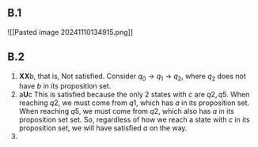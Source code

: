 ## B.1
![[Pasted image 20241110134915.png]]

## B.2
1. **XX**b, that is, 
Not satisfied. Consider $q_0$ -> $q_1$ -> $q_2$, where $q_2$ does not have $b$ in its proposition set.
2. a**U**c
This is satisfied because the only 2 states with $c$ are $q2, q5$. When reaching $q2$, we must come from $q1$, which has $a$ in its proposition set. When reaching $q5$, we must come from $q2$, which also has $a$ in its proposition set set. So, regardless of how we reach a state with $c$ in its proposition set, we will have satisfied $a$ on the way.
3. 

